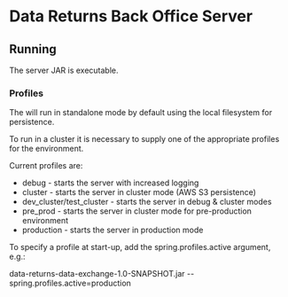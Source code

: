 # Data Returns Back Office Server


## Running
The server JAR is executable.

### Profiles
The will run in standalone mode by default using the local filesystem for persistence.

To run in a cluster it is necessary to supply one of the appropriate profiles for the environment.

Current profiles are:
* debug - starts the server with increased logging
* cluster - starts the server in cluster mode (AWS S3 persistence)
* dev_cluster/test_cluster - starts the server in debug & cluster modes
* pre_prod - starts the server in cluster mode for pre-production environment
* production - starts the server in production mode

To specify a profile at start-up, add the spring.profiles.active argument, e.g.:

data-returns-data-exchange-1.0-SNAPSHOT.jar --spring.profiles.active=production